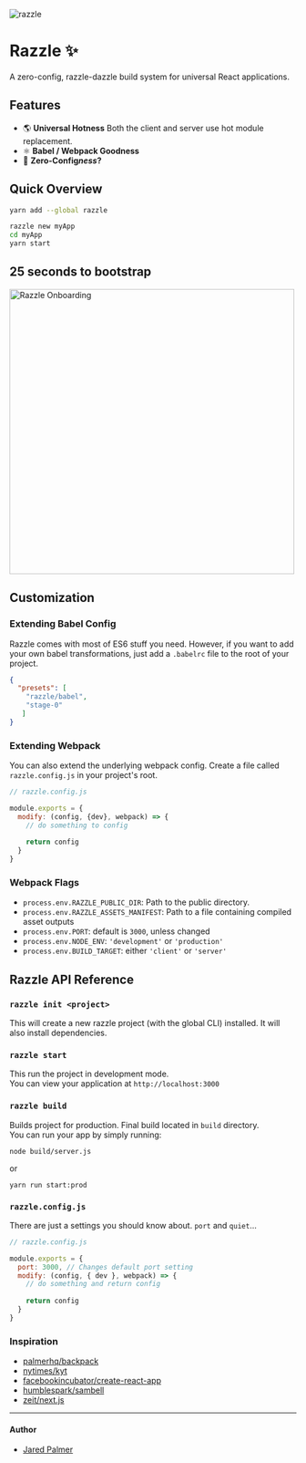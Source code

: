 ![razzle](https://cloud.githubusercontent.com/assets/4060187/24077825/4ef23636-0c30-11e7-807d-62b91db7aa7e.png)

# Razzle ✨

A zero-config, razzle-dazzle build system for universal React applications.

## Features

 - 🌎 **Universal Hotness** Both the client and server use hot module replacement.
 - ⚛️ **Babel / Webpack Goodness**
 - 🚫 **Zero-Config*ness*?**

## Quick Overview

```bash
yarn add --global razzle

razzle new myApp
cd myApp
yarn start
```

## 25 seconds to bootstrap

<img src="https://cloud.githubusercontent.com/assets/4060187/24125880/4ee84780-0da1-11e7-83fe-c74515494c75.gif" width="500px" alt="Razzle Onboarding"/>


## Customization

### Extending Babel Config

Razzle comes with most of ES6 stuff you need. However, if you want to add your own babel transformations, just add a `.babelrc` file to the root of your project. 

```json
{
  "presets": [
    "razzle/babel",
    "stage-0"
   ]
}
```

### Extending Webpack

You can also extend the underlying webpack config. Create a file called `razzle.config.js` in your project's root. 

```js
// razzle.config.js

module.exports = {
  modify: (config, {dev}, webpack) => {
    // do something to config
  
    return config
  }
}
```

### Webpack Flags

- `process.env.RAZZLE_PUBLIC_DIR`: Path to the public directory.
- `process.env.RAZZLE_ASSETS_MANIFEST`: Path to a file containing compiled asset outputs
- `process.env.PORT`: default is `3000`, unless changed
- `process.env.NODE_ENV`: `'development'` or `'production'`
- `process.env.BUILD_TARGET`: either `'client'` or `'server'`


## Razzle API Reference

### `razzle init <project>` 
This will create a new razzle project (with the global CLI) installed. It will also install dependencies.

### `razzle start` 

This run the project in development mode.   
You can view your application at `http://localhost:3000`

### `razzle build`
Builds project for production. Final build located in `build` directory.   
You can run your app by simply running:   

```
node build/server.js
```

or  

```
yarn run start:prod
```

### `razzle.config.js`

There are just a settings you should know about. `port` and `quiet`...
```js
// razzle.config.js

module.exports = {
  port: 3000, // Changes default port setting
  modify: (config, { dev }, webpack) => {
    // do something and return config
  
    return config
  }
}
```


### Inspiration

- [palmerhq/backpack](https://github.com/palmerhq/backpack)
- [nytimes/kyt](https://github.com/nytimes/kyt)
- [facebookincubator/create-react-app](https://github.com/facebookincubator/create-react-app)
- [humblespark/sambell](https://github.com/humblespark/sambell)
- [zeit/next.js](https://github.com/zeit/next.js)


---
#### Author
- [Jared Palmer](https://twitter.com/jaredpalmer)
